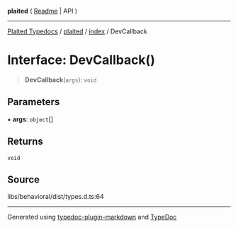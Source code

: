 **plaited** ( [Readme](../../README.md) \| API )

***

[Plaited Typedocs](../../../modules.md) / [plaited](../../modules.md) / [index](../README.md) / DevCallback

# Interface: DevCallback()

> **DevCallback**(`args`): `void`

## Parameters

▪ **args**: `object`[]

## Returns

`void`

## Source

libs/behavioral/dist/types.d.ts:64

***

Generated using [typedoc-plugin-markdown](https://www.npmjs.com/package/typedoc-plugin-markdown) and [TypeDoc](https://typedoc.org/)
